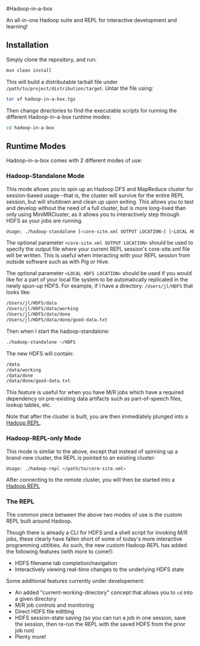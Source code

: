 #Hadoop-in-a-box

An all-in-one Hadoop suite and REPL for interactive development and learning!

## Installation

Simply clone the repository, and run:

```bash
mvn clean install
```

This will build a distributable tarball file under ```/path/to/project/distribution/target```. Untar the file using:

```bash
tar xf hadoop-in-a-box.tgz
```

Then change directories to find the executable scripts for running the different Hadoop-in-a-box runtime modes:

```bash
cd hadoop-in-a-box
```

## Runtime Modes

Hadoop-in-a-box comes with 2 different modes of use:

### Hadoop-Standalone Mode

This mode allows you to spin up an Hadoop DFS and MapReduce cluster for session-based usage--that is, the cluster will survive for the entire REPL session, but will shutdown and clean up upon exiting. This allows you to test and develop without the need of a full cluster, but is more long-lived than only using MiniMRCluster, as it allows you to interactively step through HDFS as your jobs are running.

```bash
Usage: ./hadoop-standalone [<core-site.xml OUTPUT LOCATION>] [<LOCAL HDFS LOCATION>]
```

The optional parameter ```<core-site.xml OUTPUT LOCATION>``` should be used to specify the output file where your current REPL session's core-site.xml file will be written. This is useful when interacting with your REPL session from outside software such as with Pig or Hive.

The optional parameter ```<LOCAL HDFS LOCATION>``` should be used if you would like for a part of your local file system to be automatically replicated in the newly spun-up HDFS. For example, if I have a directory: ```/Users/jl/HDFS``` that looks like:

```bash
/Users/jl/HDFS/data
/Users/jl/HDFS/data/working
/Users/jl/HDFS/data/done
/Users/jl/HDFS/data/done/good-data.txt
```

Then when I start the hadoop-standalone:

```bash
./hadoop-standalone ~/HDFS
```

The new HDFS will contain:

```bash
/data
/data/working
/data/done
/data/done/good-data.txt
```

This feature is useful for when you have M/R jobs which have a required dependency on pre-existing data artifacts such as part-of-speech files, lookup tables, etc.

Note that after the cluster is built, you are then immediately plunged into a [Hadoop REPL](#the-repl).

### Hadoop-REPL-only Mode

This mode is similar to the above, except that instead of spinning up a brand-new cluster, the REPL is pointed to an existing cluster:

```bash
Usage: ./hadoop-repl </path/to/core-site.xml>
```

After connecting to the remote cluster, you will then be started into a [Hadoop REPL](#the-repl)

### The REPL

The common piece between the above two modes of use is the custom REPL built around Hadoop.

Though there is already a CLI for HDFS and a shell script for invoking M/R jobs, these clearly have fallen short of some of today's more interactive programming utitlities. As such, the new custom Hadoop REPL has added the following features (with more to come!):
* HDFS filename tab completion/navigation
* Interactively viewing real-time changes to the underlying HDFS state

Some additional features currently under developement:
* An added "current-working-directory" concept that allows you to ```cd``` into a given directory
* M/R job controls and monitoring
* Direct HDFS file editting
* HDFS session-state saving (so you can run a job in one session, save the session, then re-run the REPL with the saved HDFS from the prior job run)
* Plenty more!

